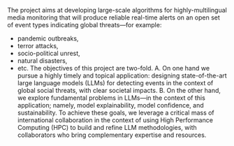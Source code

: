 The project aims at developing large-scale algorithms for highly-multilingual media monitoring that will produce reliable real-time alerts on an open set of event types indicating global threats—for example:
- pandemic outbreaks, 
- terror attacks, 
- socio-political unrest, 
- natural disasters, 
- etc. 
The objectives of this project are two-fold. 
A. On one hand we pursue a highly timely and topical application: designing state-of-the-art large language models (LLMs) for detecting events in the context of global social threats, with clear societal impacts. 
B. On the other hand, we explore fundamental problems in LLMs—in the context of this application; namely, model explainability, model confidence, and sustainability.
To achieve these goals, we leverage a critical mass of international collaboration in the context of using High Performance Computing (HPC) to build and refine LLM methodologies, with collaborators who bring complementary expertise and resources.
